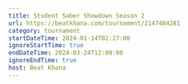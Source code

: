 ```yaml
---
title: Student Saber Showdown Season 2
url: https://beatkhana.com/tournament/2147484281
category: tournament
startDateTime: 2024-01-14T02:17:00
ignoreStartTime: true
endDateTime: 2024-03-24T12:00:00
ignoreEndTime: true
host: Beat Khana
---
```

